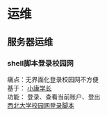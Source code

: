 # 运维

## 服务器运维
### shell脚本登录校园网
痛点：无界面化登录校园网不方便  
基于： [小康学长](https://github.com/lionche)  
功能： 登录、查看当前账户、登出  
[西北大学校园网登录脚本](./NWU_login.sh)